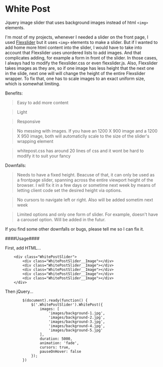 

# White Post #

Jquery image slider that uses background images instead of html `<img>` elements.

I'm most of my projects, whenever I needed a slider on the front page, I used [Flexslider](http://flexslider.woothemes.com) but it uses `<img>` elements to make a slider. But if I wanted to add home more html content into the slider, I would have to take into account that Flexslider uses unordered lists to add images. And that complicates adding, for example a form in front of the slider. In those cases, I always had to modify the flexslider.css or even flexslider.js. Also, Flexslider takes images as they are, so if one image has less height that the next one in the slide, next one will will change the height of the entire Flexslider wrapper. To fix that, one has to scale images to an exact uniform size, which is somewhat limiting.

Benefits:
> Easy to add more content

> Light

> Responsive

> No messing with images. If you have an 1200 X 900 image and a 1200 X 950 image, both will automaticlly scale to the size of the slider's wrapping element

> whitepost.css has around 20 lines of css and it wont be hard to modify it to suit your fancy


Downfalls:
> Needs to have a fixed height. Beacuse of that, it can only be used as a frontpage slider, spanning across the entire viewport height of the browser. I will fix it in a few days or sometime next week by means of letting client code set the desired height via options.

> No cursors to navigate left or right. Also will be added sometim next week

> Limited options and only one form of slider. For example, doesn't have a carousel option. Will be added in the futur.

If you find some other downfalls or bugs, please tell me so I can fix it.

####Usage####

First, add HTML...

```
    <div class="WhitePostSlider">
        <div class="WhitePostSlider__Image"></div>
        <div class="WhitePostSlider__Image"></div>
        <div class="WhitePostSlider__Image"></div>
        <div class="WhitePostSlider__Image"></div>
        <div class="WhitePostSlider__Image"></div>
    </div>
```

Then jQuery...

```
        $(document).ready(function() {
            $('.WhitePostSlider').WhitePost({
                images: [
                    'images/background-1.jpg',
                    'images/background-2.jpg',
                    'images/background-3.jpg',
                    'images/background-4.jpg',
                    'images/background-5.jpg'
                ],
                duration: 5000,
                animation: 'fade',
                cursors: true,
                pauseOnHover: false
            });
        })
```


